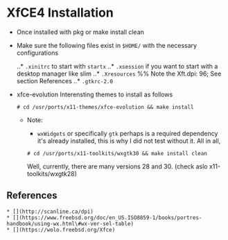 # XfCE4 Installation

  * Once installed with pkg or make install clean

  * Make sure the following files exist in `$HOME/` with the necessary configurations

    ..* `.xinitrc`  to start with `startx`
    ..* `.xsession` if you want to start with a desktop manager like slim
    ..* `.Xresources` %% Note the Xft.dpi: 96; See section References
    ..* `.gtkrc-2.0`


  * xfce-evolution
    Interensting themes to install as follows

    ```
    # cd /usr/ports/x11-themes/xfce-evolution && make install
    ```

    * Note:
      + `wxWidgets` or specifically `gtk` perhaps is a required dependency
        it's already installed, this is why I did not test without it.
      All in all,

      ```
      # cd /usr/ports/x11-toolkits/wxgtk30 && make install clean
      ```
      Well, currently, there are many versions 28 and 30. (check aslo x11-toolkits/wxgtk28)


## References
    * [](http://scanline.ca/dpi)
    * [](https://www.freebsd.org/doc/en_US.ISO8859-1/books/portres-handbook/using-wx.html\#wx-ver-sel-table)
    * [](https://wolo.freebsd.org/Xfce)
